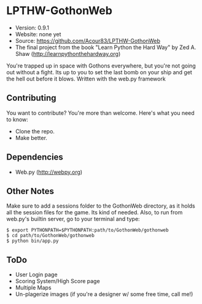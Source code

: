 LPTHW-GothonWeb
===============

* Version: 0.9.1
* Website: none yet
* Source: https://github.com/Acour83/LPTHW-GothonWeb
* The final project from the book "Learn Python the Hard Way" by Zed A. Shaw (http://learnpythonthehardway.org)

You're trapped up in space with Gothons everywhere, but you're not going out without a fight. Its up to you to set the last bomb on your ship and get the hell out before it blows.
Written with the web.py framework

## Contributing
You want to contribute? You're more than welcome. Here's what you need to know:
- Clone the repo.
- Make better.

## Dependencies
- Web.py (http://webpy.org)

## Other Notes    
Make sure to add a sessions folder to the GothonWeb directory, as it holds all the session files for the game. Its kind of needed.
Also, to run from web.py's builtin server, go to your terminal and type:

    $ export PYTHONPATH=$PYTHONPATH:path/to/GothonWeb/gothonweb
    $ cd path/to/GothonWeb/gothonweb
    $ python bin/app.py
    
## ToDo
- User Login page
- Scoring System/High Score page
- Multiple Maps
- Un-plagerize images (if you're a designer w/ some free time, call me!)
